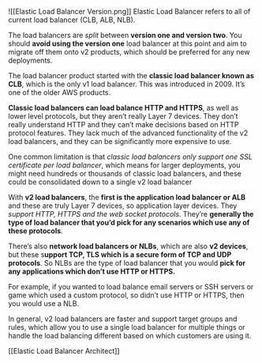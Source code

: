 ![[Elastic Load Balancer Version.png]]
Elastic Load Balancer refers to all of current load balancer (CLB, ALB, NLB).

The load balancers are *split* between **version one and version two**. You should **avoid using the version one** load balancer at this point and aim to migrate off them onto v2 products, which should be preferred for any new deployments.

The load balancer product started with the **classic load balancer known as CLB**, which is the only v1 load balancer. This was introduced in 2009. It’s one of the older AWS products.

**Classic load balancers can load balance HTTP and HTTPS**, as well as lower level protocols, but they aren’t really Layer 7 devices. They don’t really understand HTTP and they can’t make decisions based on HTTP protocol features. They lack much of the advanced functionality of the v2 load balancers, and they can be significantly more expensive to use.

One common limitation is that *classic load balancers only support one SSL certificate per load balancer*, which means for larger deployments, you might need hundreds or thousands of classic load balancers, and these could be consolidated down to a single v2 load balancer

With **v2 load balancers**, the **first is the application load balancer or ALB** and these are truly Layer 7 devices, so application layer devices. They *support HTTP, HTTPS and the web socket protocols*. They’re **generally the type of load balancer that you’d pick for any scenarios which use any of these protocols**.

There’s also **network load balancers or NLBs**, which are also **v2 devices**, but these s**upport TCP, TLS which is a secure form of TCP and UDP protocols**. So NLBs are the type of load balancer that you would **pick for any applications which don’t use HTTP or HTTPS.**

For example, if you wanted to load balance email servers or SSH servers or game which used a custom protocol, so didn’t use HTTP or HTTPS, then you would use a NLB.

In general, v2 load balancers are faster and support target groups and rules, which allow you to use a single load balancer for multiple things or handle the load balancing different based on which customers are using it.

[[Elastic Load Balancer Architect]]
